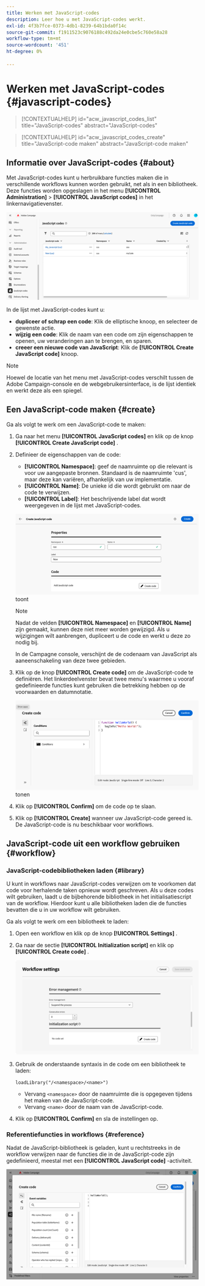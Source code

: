 ```yaml
---
title: Werken met JavaScript-codes
description: Leer hoe u met JavaScript-codes werkt.
exl-id: 4f3b7fce-0373-4db1-8239-64b1bda0f14c
source-git-commit: f1911523c9076188c492da24e0cbe5c760e58a28
workflow-type: tm+mt
source-wordcount: '451'
ht-degree: 0%

---
```


# Werken met JavaScript-codes {#javascript-codes}

>[!CONTEXTUALHELP]
>id="acw_javascript_codes_list"
>title="JavaScript-codes"
>abstract="JavaScript-codes"

>[!CONTEXTUALHELP]
>id="acw_javascript_codes_create"
>title="JavaScript-code maken"
>abstract="JavaScript-code maken"

## Informatie over JavaScript-codes {#about}

Met JavaScript-codes kunt u herbruikbare functies maken die in verschillende workflows kunnen worden gebruikt, net als in een bibliotheek. Deze functies worden opgeslagen in het menu **[!UICONTROL Administration]** > **[!UICONTROL JavaScript codes]** in het linkernavigatievenster.

![&#x200B; de interface van de de codelijst van JavaScript die beschikbare opties toont &#x200B;](assets/javascript-list.png)

In de lijst met JavaScript-codes kunt u:

* **dupliceer of schrap een code**: Klik de elliptische knoop, en selecteer de gewenste actie.
* **wijzig een code**: Klik de naam van een code om zijn eigenschappen te openen, uw veranderingen aan te brengen, en sparen.
* **creeer een nieuwe code van JavaScript**: Klik de **[!UICONTROL Create JavaScript code]** knoop.

>[!NOTE]
>
>Hoewel de locatie van het menu met JavaScript-codes verschilt tussen de Adobe Campaign-console en de webgebruikersinterface, is de lijst identiek en werkt deze als een spiegel.

## Een JavaScript-code maken {#create}

Ga als volgt te werk om een JavaScript-code te maken:

1. Ga naar het menu **[!UICONTROL JavaScript codes]** en klik op de knop **[!UICONTROL Create JavaScript code]** .

1. Definieer de eigenschappen van de code:

   * **[!UICONTROL Namespace]**: geef de naamruimte op die relevant is voor uw aangepaste bronnen. Standaard is de naamruimte &#39;cus&#39;, maar deze kan variëren, afhankelijk van uw implementatie.
   * **[!UICONTROL Name]**: De unieke id die wordt gebruikt om naar de code te verwijzen.
   * **[!UICONTROL Label]**: Het beschrijvende label dat wordt weergegeven in de lijst met JavaScript-codes.

   ![&#x200B; de interface die van de de codeverwezenlijking van JavaScript namespace, naam, en etiketgebieden &#x200B;](assets/javascript-create.png) toont

   >[!NOTE]
   >
   >Nadat de velden **[!UICONTROL Namespace]** en **[!UICONTROL Name]** zijn gemaakt, kunnen deze niet meer worden gewijzigd. Als u wijzigingen wilt aanbrengen, dupliceert u de code en werkt u deze zo nodig bij.
   >
   >In de Campagne console, verschijnt de de codenaam van JavaScript als aaneenschakeling van deze twee gebieden.

1. Klik op de knop **[!UICONTROL Create code]** om de JavaScript-code te definiëren. Het linkerdeelvenster bevat twee menu&#39;s waarmee u vooraf gedefinieerde functies kunt gebruiken die betrekking hebben op de voorwaarden en datumnotatie.

   ![&#x200B; de interface van de de coderedacteur van JavaScript die predefined functies &#x200B;](assets/javascript-code.png) tonen

1. Klik op **[!UICONTROL Confirm]** om de code op te slaan.

1. Klik op **[!UICONTROL Create]** wanneer uw JavaScript-code gereed is. De JavaScript-code is nu beschikbaar voor workflows.

## JavaScript-code uit een workflow gebruiken {#workflow}

### JavaScript-codebibliotheken laden {#library}

U kunt in workflows naar JavaScript-codes verwijzen om te voorkomen dat code voor herhalende taken opnieuw wordt geschreven. Als u deze codes wilt gebruiken, laadt u de bijbehorende bibliotheek in het initialisatiescript van de workflow. Hierdoor kunt u alle bibliotheken laden die de functies bevatten die u in uw workflow wilt gebruiken.

Ga als volgt te werk om een bibliotheek te laden:

1. Open een workflow en klik op de knop **[!UICONTROL Settings]** .
1. Ga naar de sectie **[!UICONTROL Initialization script]** en klik op **[!UICONTROL Create code]** .

   ![&#x200B; het initialiseringsmanuscriptinterface die van het Werkschema codeverwezenlijking optie tonen &#x200B;](assets/javascript-initialization.png)

1. Gebruik de onderstaande syntaxis in de code om een bibliotheek te laden:

   ```
   loadLibrary("/<namespace>/<name>")
   ```

   * Vervang `<namespace>` door de naamruimte die is opgegeven tijdens het maken van de JavaScript-code.
   * Vervang `<name>` door de naam van de JavaScript-code.

1. Klik op **[!UICONTROL Confirm]** en sla de instellingen op.

### Referentiefuncties in workflows {#reference}

Nadat de JavaScript-bibliotheek is geladen, kunt u rechtstreeks in de workflow verwijzen naar de functies die in de JavaScript-code zijn gedefinieerd, meestal met een **[!UICONTROL JavaScript code]** -activiteit.

![&#x200B; interface die van het Werkschema JavaScript functiegebruik toont &#x200B;](assets/javascript-function.png)